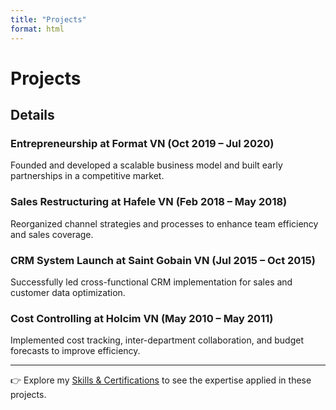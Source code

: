 ```yaml
---
title: "Projects"
format: html
---
```


# Projects

## Details

### Entrepreneurship at Format VN (Oct 2019 – Jul 2020)
Founded and developed a scalable business model and built early partnerships in a competitive market.

### Sales Restructuring at Hafele VN (Feb 2018 – May 2018)
Reorganized channel strategies and processes to enhance team efficiency and sales coverage.

### CRM System Launch at Saint Gobain VN (Jul 2015 – Oct 2015)
Successfully led cross-functional CRM implementation for sales and customer data optimization.

### Cost Controlling at Holcim VN (May 2010 – May 2011)
Implemented cost tracking, inter-department collaboration, and budget forecasts to improve efficiency.

---

👉 Explore my [Skills & Certifications](skills.md) to see the expertise applied in these projects.  

